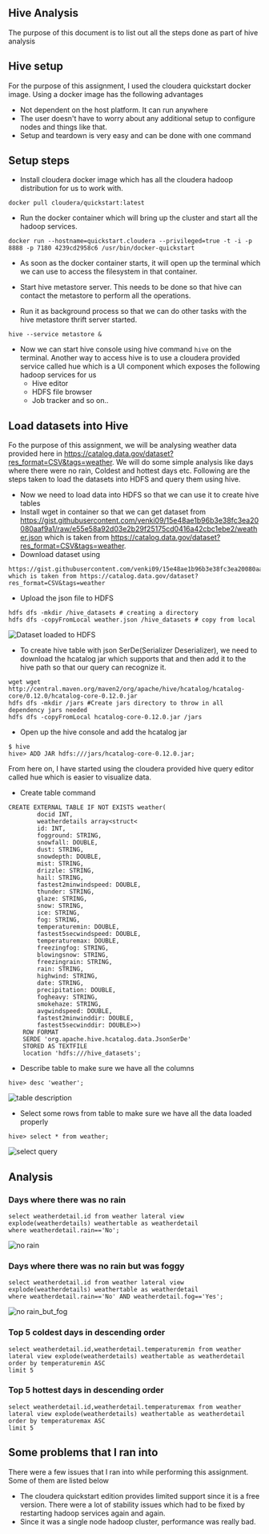 
## Hive Analysis
The purpose of this document is to list out all the steps done as part of hive analysis

## Hive setup
For the purpose of this assignment, I used the cloudera quickstart docker image. Using a docker image has the following advantages
* Not dependent on the host platform. It can run anywhere
* The user doesn't have to worry about any additional setup to configure nodes and things like that.
* Setup and teardown is very easy and can be done with one command

## Setup steps
* Install cloudera docker image which has all the cloudera hadoop distribution for us to work with.
```
docker pull cloudera/quickstart:latest
```
* Run the docker container which will bring up the cluster and start all the hadoop services.
```
docker run --hostname=quickstart.cloudera --privileged=true -t -i -p 8888 -p 7180 4239cd2958c6 /usr/bin/docker-quickstart
```
* As soon as the docker container starts, it will open up the terminal which we can use to access the filesystem in that container.

* Start hive metastore server. This needs to be done so that hive can contact the metastore to perform all the operations.

* Run it as background process so that we can do other tasks with the hive metastore thrift server started.
```
hive --service metastore &
```
* Now we can start hive console using hive command `hive` on the terminal. Another way to access hive is to use a cloudera provided service called hue which is a UI component which exposes the following hadoop services for us
   * Hive editor
   * HDFS file browser
   * Job tracker and so on..

## Load datasets into Hive
Fo the purpose of this assignment, we will be analysing weather data provided here in https://catalog.data.gov/dataset?res_format=CSV&tags=weather. We will do some simple analysis like days where there were no rain, Coldest and hottest days etc. Following are the steps taken to load the datasets into HDFS and query them using hive.

* Now we need to load data into HDFS so that we can use it to create hive tables
* Install wget in container so that we can get dataset from https://gist.githubusercontent.com/venki09/15e48ae1b96b3e38fc3ea20080aaf9a1/raw/e55e58a92d03e2b29f25175cd0416a42cbc1ebe2/weather.json which is taken from https://catalog.data.gov/dataset?res_format=CSV&tags=weather. 
* Download dataset using 
```
https://gist.githubusercontent.com/venki09/15e48ae1b96b3e38fc3ea20080aaf9a1/raw/e55e58a92d03e2b29f25175cd0416a42cbc1ebe2/weather.json which is taken from https://catalog.data.gov/dataset?res_format=CSV&tags=weather
```
* Upload the json file to HDFS
```
hdfs dfs -mkdir /hive_datasets # creating a directory
hdfs dfs -copyFromLocal weather.json /hive_datasets # copy from local
```
![Dataset loaded to HDFS](data_loaded.png)
* To create hive table with json SerDe(Serializer Deserializer), we need to download the hcatalog jar which supports that and then add it to the hive path so that our query can recognize it.
```
wget wget http://central.maven.org/maven2/org/apache/hive/hcatalog/hcatalog-core/0.12.0/hcatalog-core-0.12.0.jar
hdfs dfs -mkdir /jars #Create jars directory to throw in all dependency jars needed
hdfs dfs -copyFromLocal hcatalog-core-0.12.0.jar /jars
```
* Open up the hive console and add the hcatalog jar
```
$ hive
hive> ADD JAR hdfs:///jars/hcatalog-core-0.12.0.jar;
```
From here on, I have started using the cloudera provided hive query editor called hue which is easier to visualize data.
* Create table command
```
CREATE EXTERNAL TABLE IF NOT EXISTS weather(
        docid INT,
        weatherdetails array<struct< 
        id: INT,
        fogground: STRING,
        snowfall: DOUBLE,
        dust: STRING,
        snowdepth: DOUBLE,
        mist: STRING,
        drizzle: STRING,
        hail: STRING,
        fastest2minwindspeed: DOUBLE,
        thunder: STRING,
        glaze: STRING,
        snow: STRING,
        ice: STRING,
        fog: STRING,
        temperaturemin: DOUBLE,
        fastest5secwindspeed: DOUBLE,
        temperaturemax: DOUBLE,
        freezingfog: STRING,
        blowingsnow: STRING,
        freezingrain: STRING,
        rain: STRING,
        highwind: STRING,
        date: STRING,
        precipitation: DOUBLE,
        fogheavy: STRING,
        smokehaze: STRING,
        avgwindspeed: DOUBLE,
        fastest2minwinddir: DOUBLE,
        fastest5secwinddir: DOUBLE>>)
    ROW FORMAT 
    SERDE 'org.apache.hive.hcatalog.data.JsonSerDe'
    STORED AS TEXTFILE
    location 'hdfs:///hive_datasets';
```
* Describe table to make sure we have all the columns
```
hive> desc 'weather';
```
![table description](desc_weather.png)
* Select some rows from table to make sure we have all the data loaded properly
```
hive> select * from weather;
```
![select query](select_weather.png)
  
## Analysis
### Days where there was no rain
```
select weatherdetail.id from weather lateral view explode(weatherdetails) weathertable as weatherdetail
where weatherdetail.rain=='No';
```
![no rain](no_rain.png)
### Days where there was no rain but was foggy
```
select weatherdetail.id from weather lateral view explode(weatherdetails) weathertable as weatherdetail
where weatherdetail.rain=='No' AND weatherdetail.fog=='Yes';
```
![no rain_but_fog](no_rain_but_fog.png)
### Top 5 coldest days in descending order
```
select weatherdetail.id,weatherdetail.temperaturemin from weather 
lateral view explode(weatherdetails) weathertable as weatherdetail 
order by temperaturemin ASC
limit 5
```
### Top 5 hottest days in descending order
```
select weatherdetail.id,weatherdetail.temperaturemax from weather 
lateral view explode(weatherdetails) weathertable as weatherdetail 
order by temperaturemax ASC
limit 5
```

## Some problems that I ran into
There were a few issues that I ran into while performing this assignment. Some of them are listed below
* The cloudera quickstart edition provides limited support since it is a free version. There were a lot of stability issues which had to be fixed by restarting hadoop services again and again.
* Since it was a single node hadoop cluster, performance was really bad.
